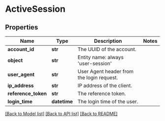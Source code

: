 # ActiveSession

## Properties
Name | Type | Description | Notes
------------ | ------------- | ------------- | -------------
**account_id** | **str** | The UUID of the account. | 
**object** | **str** | Entity name: always &#39;user-session&#39; | 
**user_agent** | **str** | User Agent header from the login request. | 
**ip_address** | **str** | IP address of the client. | 
**reference_token** | **str** | The reference token. | 
**login_time** | **datetime** | The login time of the user. | 

[[Back to Model list]](../README.md#documentation-for-models) [[Back to API list]](../README.md#documentation-for-api-endpoints) [[Back to README]](../README.md)


